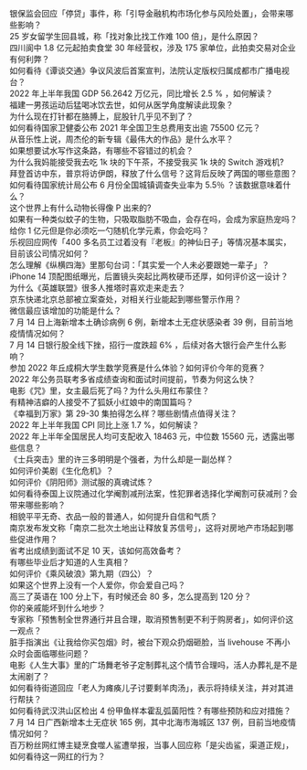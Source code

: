 银保监会回应「停贷」事件，称「引导金融机构市场化参与风险处置」，会带来哪些影响？  
25 岁女留学生回县城，称「找对象比找工作难 100 倍」，是什么原因？  
四川阆中 1.8 亿元起拍卖食堂 30 年经营权，涉及 175 家单位，此拍卖交易对企业有何利弊？  
如何看待《谭谈交通》争议风波后首案宣判，法院认定版权归属成都市广播电视台？  
2022 年上半年我国 GDP 56.2642 万亿元，同比增长 2.5 % ，如何解读？  
福建一男孩运动后猛喝冰饮去世，如何从医学角度解读此现象？  
为什么现在打针都在胳膊上，屁股针几乎见不到了？  
如何看待国家卫健委公布 2021 年全国卫生总费用支出逾 75500 亿元？  
从音乐性上说，周杰伦的新专辑《最伟大的作品》是什么水平？  
如果想要试水写作这条路，有哪些不容错过的机会？  
为什么我妈能接受我去吃 1k 块的下午茶，不接受我买 1k 块的 Switch 游戏机?  
拜登首访中东，普京将访伊朗，释放了什么信号？这背后反映了两国的哪些意图？  
如何看待国家统计局公布 6 月份全国城镇调查失业率为 5.5％ ？该数据意味着什么？  
这个世界上有什么动物长得像 P 出来的?  
如果有一种类似蚊子的生物，只吸取脂肪不吸血，会存在吗，会成为家庭热宠吗？  
给你 1 亿元但是你必须吃一勺随机化学元素，你会吃吗？  
乐视回应网传「400 多名员工过着没有『老板』的神仙日子」等情况基本属实，目前该公司情况如何？  
怎么理解《纵横四海》里那句台词：「其实爱一个人未必要跟她一辈子」？  
iPhone 14 顶配图纸曝光，后置镜头突起比两枚硬币还厚，如何评价这一设计？  
为什么《英雄联盟》很多人推塔时喜欢走来走去？  
京东快递北京总部被立案查处，对相关行业能起到哪些警示作用？  
微信最应该增加的功能是什么？  
7 月 14 日上海新增本土确诊病例 6 例，新增本土无症状感染者 39 例，目前当地疫情情况如何？  
7 月 14 日银行股全线下挫，招行一度跌超 6% ，后续对各大银行会产生什么影响？  
参加 2022 年丘成桐大学生数学竞赛是什么体验？如何评价今年的竞赛？  
2022 年公务员联考多省成绩查询和面试时间提前，节奏为何这么快？  
电影《咒》里，女主最后死了吗？为什么头用红布蒙住？  
有精神洁癖的人接受不了狐妖小红娘中的南国篇吗？  
《幸福到万家》第 29-30 集拍得怎么样？哪些剧情点值得关注？  
2022 年上半年我国 CPI 同比上涨 1.7 %，如何解读？  
2022 年上半年全国居民人均可支配收入 18463 元，中位数 15560 元，透露出哪些信息？  
《士兵突击》里的许三多明明是个强者，为什么却是一副怂样？  
如何评价美剧《生化危机》？  
如何评价《阴阳师》测试服的真魂试炼？  
如何看待泰国上议院通过化学阉割减刑法案，性犯罪者选择化学阉割可获减刑？会带来哪些影响？  
相貌平平无奇、衣品一般的普通人，如何提升自信和气质？  
南京发布发文称「南京二批次土地出让释放复苏信号」，这将对房地产市场起到哪些促进作用？  
省考出成绩到面试不足 10 天，该如何高效备考？  
有哪些毕业后才知道的人生真相？  
如何评价《乘风破浪》第九期（四公）？  
如果这个世界上没有一个人爱你，你会爱自己吗？  
高三了英语在 100 分上下，有时候还会 80 多，怎么提高到 120 分？  
你的亲戚能坏到什么地步？  
专家称「预售制全世界通行并且合理，取消预售制更不利于购房者」，如何评价这一观点？  
脏手指演出《让我给你买包烟》时，被台下观众扔烟砸脸，当 livehouse 不再小众时会面临哪些问题？  
电影《人生大事》里的广场舞老爷子定制葬礼这个情节合理吗，活人办葬礼是不是太闹剧了？  
如何看待街道回应「老人为瘫痪儿子讨要剩羊肉汤」，表示将持续关注，并对其进行帮扶？  
如何看待武汉洪山区检出 4 份甲鱼样本霍乱弧菌阳性？有哪些预防和应对措施？  
7 月 14 日广西新增本土无症状 165 例，其中北海市海城区 137 例，目前当地疫情情况如何？  
百万粉丝网红博主疑烹食噬人鲨遭举报，当事人回应称「是尖齿鲨，渠道正规」，如何看待这一网红的行为？  
